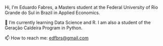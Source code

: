 Hi, I'm Eduardo Fabres, a Masters student at the Federal University of Rio Grande do Sul in Brazil in Applied Economics. 

🔭 I’m currently learning Data Science and R. I am also a student of the Geração Caldeira Program in Python.

📫 How to reach me: edfbrs@gmail.com
<p></p> 
